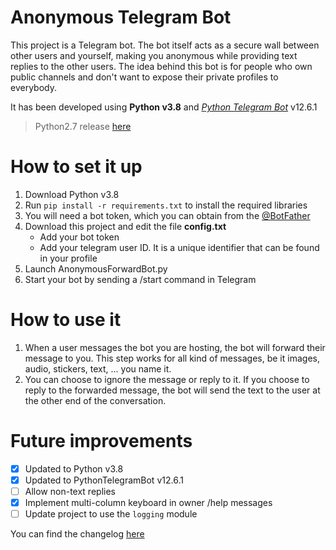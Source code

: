 # Anonymous Telegram Bot
This project is a Telegram bot. The bot itself acts as a secure wall between other users and yourself, making you anonymous while providing text replies to the other users. The idea behind this bot is for people who own public channels and don't want to expose their private profiles to everybody.

It has been developed using **Python v3.8** and [*Python Telegram Bot*](https://python-telegram-bot.readthedocs.io/en/stable/) v12.6.1
> Python2.7 release [here](https://github.com/fndh/Anonymous-Telegram-Bot/releases/tag/b784a13)

# How to set it up
1. Download Python v3.8
2. Run `pip install -r requirements.txt` to install the required libraries
3. You will need a bot token, which you can obtain from the [@BotFather](https://t.me/BotFather)
4. Download this project and edit the file **config.txt**
   * Add your bot token
   * Add your telegram user ID. It is a unique identifier that can be found in your profile
5. Launch AnonymousForwardBot.py
6. Start your bot by sending a /start command in Telegram

# How to use it
1. When a user messages the bot you are hosting, the bot will forward their message to you. This step works for all kind of messages, be it images, audio, stickers, text, ... you name it.
2. You can choose to ignore the message or reply to it. If you choose to reply to the forwarded message, the bot will send the text to the user at the other end of the conversation.

# Future improvements

- [x] Updated to Python v3.8
- [x] Updated to PythonTelegramBot v12.6.1
- [ ] Allow non-text replies
- [x] Implement multi-column keyboard in owner /help messages
- [ ] Update project to use the `logging` module

You can find the changelog [here](https://github.com/fndh/Anonymous-Telegram-Bot/wiki/Changelog)
